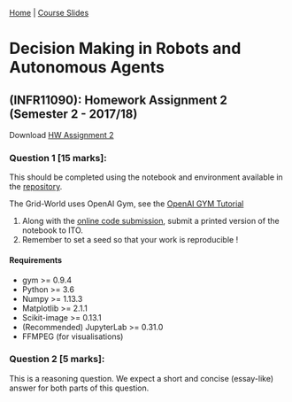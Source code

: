 [Home](https://infr11090.github.io) | [Course Slides](http://www.inf.ed.ac.uk/teaching/courses/dmr/lecturelist.html)


# Decision Making in Robots and Autonomous Agents
## (INFR11090): Homework Assignment 2 (Semester 2 - 2017/18)

Download [HW Assignment 2](http://www.inf.ed.ac.uk/teaching/courses/dmr/Homework2018/HW2.pdf)

### Question 1 [15 marks]:
This should be completed using the notebook and environment available in the [repository](https://github.com/INFR11090/CourseWork).

The Grid-World uses OpenAI Gym, see the [OpenAI GYM Tutorial](https://gym.openai.com/docs/)


1. Along with the [online code submission](http://computing.help.inf.ed.ac.uk/practical-submission), submit a printed version of the notebook to ITO.
2. Remember to set a seed so that your work is reproducible !

#### Requirements

- gym >= 0.9.4
- Python >= 3.6
- Numpy >= 1.13.3
- Matplotlib >= 2.1.1
- Scikit-image >= 0.13.1
- (Recommended) JupyterLab >= 0.31.0
- FFMPEG (for visualisations)


### Question 2 [5 marks]:
This is a reasoning question. We expect a short and concise (essay-like) answer for both parts of this question.
